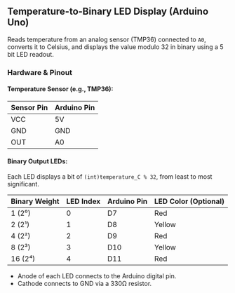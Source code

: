 ## Temperature-to-Binary LED Display (Arduino Uno)

Reads temperature from an analog sensor (TMP36) connected to `A0`, converts it to Celsius, and displays the value modulo 32 in binary using a 5 bit LED readout.

### Hardware & Pinout

#### Temperature Sensor (e.g., TMP36):
| Sensor Pin | Arduino Pin |
|------------|-------------|
| VCC        | 5V          |
| GND        | GND         |
| OUT        | A0          |

#### Binary Output LEDs:
Each LED displays a bit of `(int)temperature_C % 32`, from least to most significant.

| Binary Weight | LED Index | Arduino Pin | LED Color (Optional) |
|----------------|-----------|-------------|-----------------------|
| 1 (2⁰)         | 0         | D7          | Red                   |
| 2 (2¹)         | 1         | D8          | Yellow                |
| 4 (2²)         | 2         | D9          | Red                   |
| 8 (2³)         | 3         | D10         | Yellow                |
| 16 (2⁴)        | 4         | D11         | Red                   |

- Anode of each LED connects to the Arduino digital pin.
- Cathode connects to GND via a 330Ω resistor.
